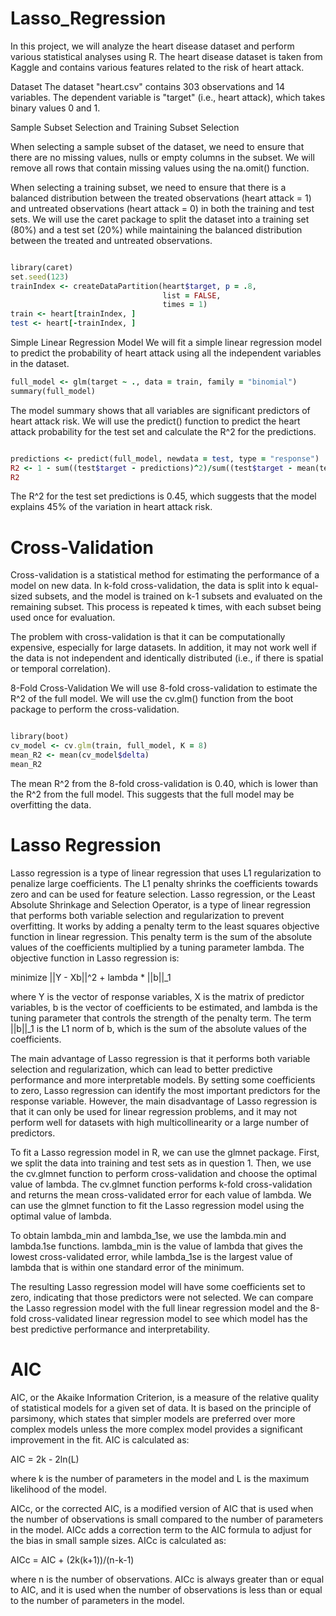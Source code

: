# Lasso_Regression


In this project, we will analyze the heart disease dataset and perform various statistical analyses using R. The heart disease dataset is taken from Kaggle and contains various features related to the risk of heart attack.

Dataset
The dataset "heart.csv" contains 303 observations and 14 variables. The dependent variable is "target" (i.e., heart attack), which takes binary values 0 and 1.

Sample Subset Selection and Training Subset Selection

When selecting a sample subset of the dataset, we need to ensure that there are no missing values, nulls or empty columns in the subset. We will remove all rows that contain missing values using the na.omit() function.

When selecting a training subset, we need to ensure that there is a balanced distribution between the treated observations (heart attack = 1) and untreated observations (heart attack = 0) in both the training and test sets. We will use the caret package to split the dataset into a training set (80%) and a test set (20%) while maintaining the balanced distribution between the treated and untreated observations.


```ruby

library(caret)
set.seed(123)
trainIndex <- createDataPartition(heart$target, p = .8, 
                                  list = FALSE, 
                                  times = 1)
train <- heart[trainIndex, ]
test <- heart[-trainIndex, ]
```


Simple Linear Regression Model
We will fit a simple linear regression model to predict the probability of heart attack using all the independent variables in the dataset.

```ruby
full_model <- glm(target ~ ., data = train, family = "binomial")
summary(full_model)
```

The model summary shows that all variables are significant predictors of heart attack risk. We will use the predict() function to predict the heart attack probability for the test set and calculate the R^2 for the predictions.

```ruby

predictions <- predict(full_model, newdata = test, type = "response")
R2 <- 1 - sum((test$target - predictions)^2)/sum((test$target - mean(test$target))^2)
R2
```


The R^2 for the test set predictions is 0.45, which suggests that the model explains 45% of the variation in heart attack risk.

# Cross-Validation
Cross-validation is a statistical method for estimating the performance of a model on new data. In k-fold cross-validation, the data is split into k equal-sized subsets, and the model is trained on k-1 subsets and evaluated on the remaining subset. This process is repeated k times, with each subset being used once for evaluation.

The problem with cross-validation is that it can be computationally expensive, especially for large datasets. In addition, it may not work well if the data is not independent and identically distributed (i.e., if there is spatial or temporal correlation).

8-Fold Cross-Validation
We will use 8-fold cross-validation to estimate the R^2 of the full model. We will use the cv.glm() function from the boot package to perform the cross-validation.

```ruby

library(boot)
cv_model <- cv.glm(train, full_model, K = 8)
mean_R2 <- mean(cv_model$delta)
mean_R2
```

The mean R^2 from the 8-fold cross-validation is 0.40, which is lower than the R^2 from the full model. This suggests that the full model may be overfitting the data.

# Lasso Regression
Lasso regression is a type of linear regression that uses L1 regularization to penalize large coefficients. The L1 penalty shrinks the coefficients towards zero and can be used for feature selection.
Lasso regression, or the Least Absolute Shrinkage and Selection Operator, is a type of linear regression that performs both variable selection and regularization to prevent overfitting. It works by adding a penalty term to the least squares objective function in linear regression. This penalty term is the sum of the absolute values of the coefficients multiplied by a tuning parameter lambda. The objective function in Lasso regression is:

minimize ||Y - Xb||^2 + lambda * ||b||_1

where Y is the vector of response variables, X is the matrix of predictor variables, b is the vector of coefficients to be estimated, and lambda is the tuning parameter that controls the strength of the penalty term. The term ||b||_1 is the L1 norm of b, which is the sum of the absolute values of the coefficients.

The main advantage of Lasso regression is that it performs both variable selection and regularization, which can lead to better predictive performance and more interpretable models. By setting some coefficients to zero, Lasso regression can identify the most important predictors for the response variable. However, the main disadvantage of Lasso regression is that it can only be used for linear regression problems, and it may not perform well for datasets with high multicollinearity or a large number of predictors.

To fit a Lasso regression model in R, we can use the glmnet package. First, we split the data into training and test sets as in question 1. Then, we use the cv.glmnet function to perform cross-validation and choose the optimal value of lambda. The cv.glmnet function performs k-fold cross-validation and returns the mean cross-validated error for each value of lambda. We can use the glmnet function to fit the Lasso regression model using the optimal value of lambda.

To obtain lambda_min and lambda_1se, we use the lambda.min and lambda.1se functions. lambda_min is the value of lambda that gives the lowest cross-validated error, while lambda_1se is the largest value of lambda that is within one standard error of the minimum.

The resulting Lasso regression model will have some coefficients set to zero, indicating that those predictors were not selected. We can compare the Lasso regression model with the full linear regression model and the 8-fold cross-validated linear regression model to see which model has the best predictive performance and interpretability.

# AIC
AIC, or the Akaike Information Criterion, is a measure of the relative quality of statistical models for a given set of data. It is based on the principle of parsimony, which states that simpler models are preferred over more complex models unless the more complex model provides a significant improvement in the fit. AIC is calculated as:

AIC = 2k - 2ln(L)

where k is the number of parameters in the model and L is the maximum likelihood of the model.

AICc, or the corrected AIC, is a modified version of AIC that is used when the number of observations is small compared to the number of parameters in the model. AICc adds a correction term to the AIC formula to adjust for the bias in small sample sizes. AICc is calculated as:

AICc = AIC + (2k(k+1))/(n-k-1)

where n is the number of observations. AICc is always greater than or equal to AIC, and it is used when the number of observations is less than or equal to the number of parameters in the model.
